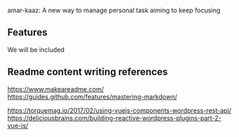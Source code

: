 amar-kaaz: A new way to manage personal task aiming to keep focusing

## Features

We will be included

## Readme content writing references

https://www.makeareadme.com/
https://guides.github.com/features/mastering-markdown/

https://torquemag.io/2017/02/using-vuejs-components-wordpress-rest-api/
https://deliciousbrains.com/building-reactive-wordpress-plugins-part-2-vue-js/
